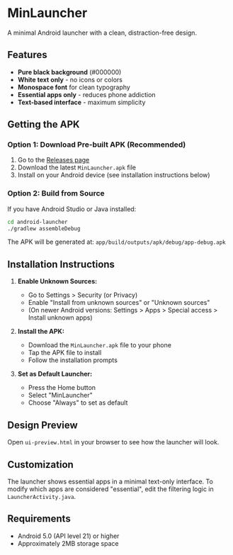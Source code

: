 # MinLauncher

A minimal Android launcher with a clean, distraction-free design.

## Features

- **Pure black background** (#000000)
- **White text only** - no icons or colors
- **Monospace font** for clean typography
- **Essential apps only** - reduces phone addiction
- **Text-based interface** - maximum simplicity

## Getting the APK

### Option 1: Download Pre-built APK (Recommended)

1. Go to the [Releases page](../../releases)
2. Download the latest `MinLauncher.apk` file
3. Install on your Android device (see installation instructions below)

### Option 2: Build from Source

If you have Android Studio or Java installed:

```bash
cd android-launcher
./gradlew assembleDebug
```

The APK will be generated at: `app/build/outputs/apk/debug/app-debug.apk`

## Installation Instructions

1. **Enable Unknown Sources:**
   - Go to Settings > Security (or Privacy)
   - Enable "Install from unknown sources" or "Unknown sources"
   - (On newer Android versions: Settings > Apps > Special access > Install unknown apps)

2. **Install the APK:**
   - Download the `MinLauncher.apk` file to your phone
   - Tap the APK file to install
   - Follow the installation prompts

3. **Set as Default Launcher:**
   - Press the Home button
   - Select "MinLauncher" 
   - Choose "Always" to set as default

## Design Preview

Open `ui-preview.html` in your browser to see how the launcher will look.

## Customization

The launcher shows essential apps in a minimal text-only interface. To modify which apps are considered "essential", edit the filtering logic in `LauncherActivity.java`.

## Requirements

- Android 5.0 (API level 21) or higher
- Approximately 2MB storage space